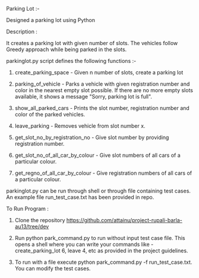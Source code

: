 Parking Lot :-

Designed a parking lot using Python

Description :

It creates a parking lot with given number of slots. The vehicles follow Greedy approach while being parked in the slots.

parkinglot.py script defines the following functions :-

1) create_parking_space - Given n number of slots, create a parking lot

2) parking_of_vehicle - Parks a vehicle with given registration number and color in the nearest empty slot possible. If there are no more empty slots available, it shows a message "Sorry, parking lot is full".

3) show_all_parked_cars - Prints the slot number, registration number and color of the parked vehicles.

4) leave_parking - Removes vehicle from slot number x.

5) get_slot_no_by_registration_no - Give slot number by providing registration number.

6) get_slot_no_of_all_car_by_colour - Give slot numbers of all cars of a particular colour.

7) get_regno_of_all_car_by_colour - Give registration numbers of all cars of a particular colour.

parkinglot.py can be run through shell or through file containing test cases. An example file run_test_case.txt has been provided in repo.

To Run Program :

1) Clone the repository https://github.com/attainu/project-rupali-barla-au13/tree/dev

2) Run python park_command.py to run without input test case file. This opens a shell where you can write your commands like - create_parking_lot 6, leave 4, etc as provided in the project guidelines.

3) To run with a file execute python park_command.py -f run_test_case.txt. You can modify the test cases.

